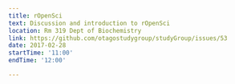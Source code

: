 ```yaml
---
title: rOpenSci
text: Discussion and introduction to rOpenSci
location: Rm 319 Dept of Biochemistry
link: https://github.com/otagostudygroup/studyGroup/issues/53 
date: 2017-02-28
startTime: '11:00'
endTime: '12:00'

---
```


